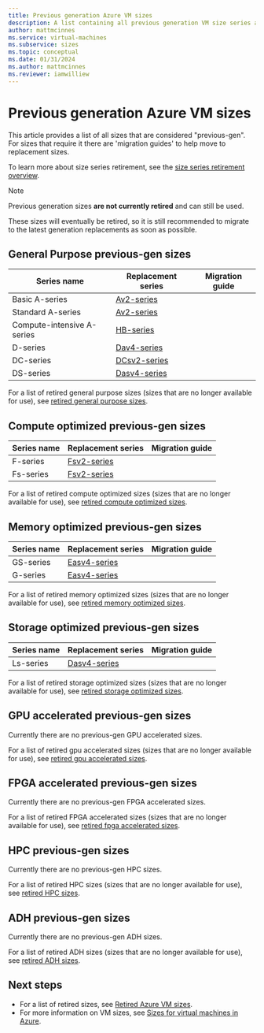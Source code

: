 ```yaml
---
title: Previous generation Azure VM sizes 
description: A list containing all previous generation VM size series and their replacement series.
author: mattmcinnes
ms.service: virtual-machines
ms.subservice: sizes
ms.topic: conceptual
ms.date: 01/31/2024
ms.author: mattmcinnes
ms.reviewer: iamwilliew
---
```


# Previous generation Azure VM sizes 

This article provides a list of all sizes that are considered "previous-gen". For sizes that require it there are 'migration guides' to help move to replacement sizes.

To learn more about size series retirement, see the [size series retirement overview](./retirement_overview.md).

> [!NOTE]
> Previous generation sizes **are not currently retired** and can still be used. 
> 
> These sizes will eventually be retired, so it is still recommended to migrate to the latest generation replacements as soon as possible.

## General Purpose previous-gen sizes

|Series name        |Replacement series  |Migration guide |
|-------------------|--------------------|----------------|
| Basic A-series    | [Av2-series](../av2-series.md) | |
| Standard A-series | [Av2-series](../av2-series.md) | |
| Compute-intensive A-series | [HB-series](../hb-series.md) | |
| D-series          | [Dav4-series](../dav4-dasv4-series.md) | |
| DC-series         | [DCsv2-series](../dcv2-series.md) | |
| DS-series         | [Dasv4-series](../dav4-dasv4-series.md) | |

For a list of retired general purpose sizes (sizes that are no longer available for use), see [retired general purpose sizes](./retired-sizes-list.md#general-purpose-retired-sizes).

## Compute optimized previous-gen sizes

|Series name        |Replacement series  |Migration guide |
|-------------------|--------------------|----------------|
| F-series       | [Fsv2-series](../fsv2-series.md) | |
| Fs-series      | [Fsv2-series](../fsv2-series.md) | |

For a list of retired compute optimized sizes (sizes that are no longer available for use), see [retired compute optimized sizes](./retired-sizes-list.md#compute-optimized-retired-sizes).

## Memory optimized previous-gen sizes

|Series name        |Replacement series  |Migration guide |
|-------------------|--------------------|----------------|
| GS-series        | [Easv4-series](../eav4-easv4-series.md) | |
| G-series         | [Easv4-series](../eav4-easv4-series.md) | |

For a list of retired memory optimized sizes (sizes that are no longer available for use), see [retired memory optimized sizes](./retired-sizes-list.md#memory-optimized-retired-sizes).

## Storage optimized previous-gen sizes

|Series name        |Replacement series  |Migration guide |
|-------------------|--------------------|----------------|
| Ls-series        | [Dasv4-series](../lsv2-series.md) | |

For a list of retired storage optimized sizes (sizes that are no longer available for use), see [retired storage optimized sizes](./retired-sizes-list.md#storage-optimized-retired-sizes).

## GPU accelerated previous-gen sizes

Currently there are no previous-gen GPU accelerated sizes.

For a list of retired gpu accelerated sizes (sizes that are no longer available for use), see [retired gpu accelerated sizes](./retired-sizes-list.md#gpu-accelerated-retired-sizes).

## FPGA accelerated previous-gen sizes

Currently there are no previous-gen FPGA accelerated sizes.

For a list of retired FPGA accelerated sizes (sizes that are no longer available for use), see [retired fpga accelerated sizes](./retired-sizes-list.md#fpga-accelerated-retired-sizes).

## HPC previous-gen sizes

Currently there are no previous-gen HPC sizes.

For a list of retired HPC sizes (sizes that are no longer available for use), see [retired HPC sizes](./retired-sizes-list.md#hpc-retired-sizes).

## ADH previous-gen sizes

Currently there are no previous-gen ADH sizes.

For a list of retired ADH sizes (sizes that are no longer available for use), see [retired ADH sizes](./retired-sizes-list.md#adh-retired-sizes).

## Next steps
- For a list of retired sizes, see [Retired Azure VM sizes](./retired-sizes-list.md).
- For more information on VM sizes, see [Sizes for virtual machines in Azure](../sizes.md).
